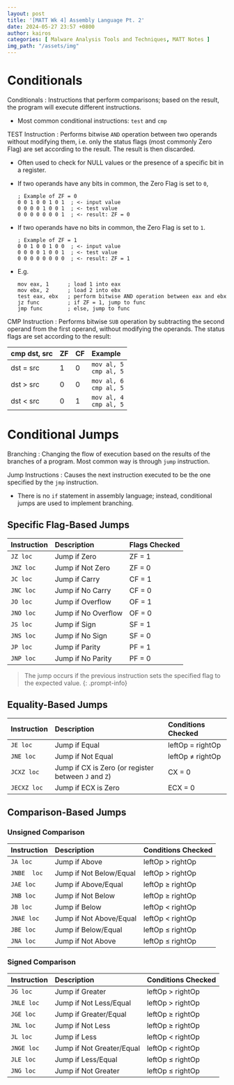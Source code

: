 ```yaml
---
layout: post
title: '[MATT Wk 4] Assembly Language Pt. 2'
date: 2024-05-27 23:57 +0800
author: kairos
categories: [ Malware Analysis Tools and Techniques, MATT Notes ]
img_path: "/assets/img"
---
```


# Conditionals

Conditionals
: Instructions that perform comparisons; based on the result, the program will execute different instructions.
- Most common conditional instructions: `test` and `cmp`

TEST Instruction
: Performs bitwise `AND` operation between two operands without modifying them, i.e. only the status flags (most
commonly Zero Flag) are set according to the result. The result is then discarded.
- Often used to check for NULL values or the presence of a specific bit in a register.
- If two operands have any bits in common, the Zero Flag is set to `0`,

  ```assembly
  ; Example of ZF = 0 
  0 0 1 0 0 1 0 1  ; <- input value
  0 0 0 0 1 0 0 1  ; <- test value
  0 0 0 0 0 0 0 1  ; <- result: ZF = 0
  ```

- If two operands have no bits in common, the Zero Flag is set to `1`.

  ```assembly
  ; Example of ZF = 1
  0 0 1 0 0 1 0 0  ; <- input value
  0 0 0 0 1 0 0 1  ; <- test value
  0 0 0 0 0 0 0 0  ; <- result: ZF = 1
  ```
- E.g.

  ```assembly
  mov eax, 1      ; load 1 into eax
  mov ebx, 2      ; load 2 into ebx 
  test eax, ebx   ; perform bitwise AND operation between eax and ebx
  jz func         ; if ZF = 1, jump to func
  jmp func        ; else, jump to func
  ```

CMP Instruction
: Performs bitwise `SUB` operation by subtracting the second operand from the first operand, without modifying the
operands. The status flags are set according to the result:

| cmp dst, src | ZF | CF | Example                      |
|:-------------|:---|:---|:-----------------------------|
| dst = src    | 1  | 0  | `mov al, 5` <br> `cmp al, 5` | 
| dst > src    | 0  | 0  | `mov al, 6` <br> `cmp al, 5` | 
| dst < src    | 0  | 1  | `mov al, 4` <br> `cmp al, 5` |

# Conditional Jumps

Branching
: Changing the flow of execution based on the results of the branches of a program. Most common way is through `jump`
instruction.

Jump Instructions
: Causes the next instruction executed to be the one specified by the `jmp` instruction.
- There is no `if` statement in assembly language; instead, conditional jumps are used to implement branching.

## Specific Flag-Based Jumps

| Instruction | Description         | Flags Checked |
|:------------|:--------------------|:--------------|
| `JZ loc`    | Jump if Zero        | ZF = 1        |
| `JNZ loc`   | Jump if Not Zero    | ZF = 0        |
| `JC loc`    | Jump if Carry       | CF = 1        |
| `JNC loc`   | Jump if No Carry    | CF = 0        |
| `JO loc`    | Jump if Overflow    | OF = 1        |
| `JNO loc`   | Jump if No Overflow | OF = 0        |
| `JS loc`    | Jump if Sign        | SF = 1        |
| `JNS loc`   | Jump if No Sign     | SF = 0        |
| `JP loc`    | Jump if Parity      | PF = 1        |
| `JNP loc`   | Jump if No Parity   | PF = 0        |

> The jump occurs if the previous instruction sets the specified flag to the expected value.
{: .prompt-info}

## Equality-Based Jumps

| Instruction | Description                                          | Conditions Checked |
|:------------|:-----------------------------------------------------|:-------------------|
| `JE loc`    | Jump if Equal                                        | leftOp = rightOp   |
| `JNE loc`   | Jump if Not Equal                                    | leftOp ≠ rightOp   |
| `JCXZ loc`  | Jump if CX is Zero (or register between `J` and `Z`) | CX = 0             |
| `JECXZ loc` | Jump if ECX is Zero                                  | ECX = 0            |

## Comparison-Based Jumps

### Unsigned Comparison

| Instruction | Description             | Conditions Checked |
|:------------|:------------------------|:-------------------|
| `JA loc`    | Jump if Above           | leftOp > rightOp   |
| `JNBE  loc` | Jump if Not Below/Equal | leftOp > rightOp   |
| `JAE loc`   | Jump if Above/Equal     | leftOp ≥ rightOp   |
| `JNB loc`   | Jump if Not Below       | leftOp ≥ rightOp   |
| `JB loc`    | Jump if Below           | leftOp < rightOp   |
| `JNAE loc`  | Jump if Not Above/Equal | leftOp < rightOp   |
| `JBE loc`   | Jump if Below/Equal     | leftOp ≤ rightOp   |
| `JNA loc`   | Jump if Not Above       | leftOp ≤ rightOp   |

### Signed Comparison

| Instruction | Description               | Conditions Checked |
|:------------|:--------------------------|:-------------------|
| `JG loc`    | Jump if Greater           | leftOp > rightOp   |
| `JNLE loc`  | Jump if Not Less/Equal    | leftOp > rightOp   |
| `JGE loc`   | Jump if Greater/Equal     | leftOp ≥ rightOp   |
| `JNL loc`   | Jump if Not Less          | leftOp ≥ rightOp   |
| `JL loc`    | Jump if Less              | leftOp < rightOp   |
| `JNGE loc`  | Jump if Not Greater/Equal | leftOp < rightOp   |
| `JLE loc`   | Jump if Less/Equal        | leftOp ≤ rightOp   |
| `JNG loc`   | Jump if Not Greater       | leftOp ≤ rightOp   |

[//]: # (# Looping)


